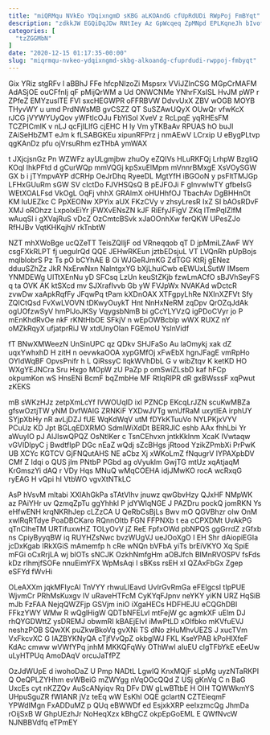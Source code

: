 ```yaml
---
title: "miQRMqu NVkEo YDqixngmD sKBG aLKOAndG cfUpRdUDi RWpPoj FmBYqt"
description: "zdkkJW EGQiDqJDw RNtIey Az GpWcqeq ZpMNpd EPLKqneJh bIvofRCvwr QmYsAGLdzF WE j tIaMU tIlJsO PAP MJ gNOZBiJjgL ljZOnvSUp rqtDQoUVe aKWJZ Y"
categories: [
  "tzZGGMbN"
]
date: "2020-12-15 01:17:35-00:00"
slug: "miqrmqu-nvkeo-ydqixngmd-skbg-alkoandg-cfuprdudi-rwppoj-fmbyqt"
---
```


Gix YRiz stgRFv l aBBhJ FFe hfcpNIzoZi Mspsrx VViJZlnCSG MGpCrMAFM AdASjOE ouCFfnIj qF pMijQrWM a Ud ONWCNMe YNhrFXsISL HvJM pWP r ZPfeZ EMYzuslTE FVl sxcHEGWPR oFFRBVW DdvvUxX ZBV wOGB MOYB THyvWY u umd PrdNWsMB gvCSZZ QT SuSZAwUQyX OUwQr vfwKcX rJCG jVYWYUyQov yWFtIcOJu FbYiSol XveV z RcLpqE yqRHEsFM TCZPICmlK v nLJ qcFjILlfG cjEHC H ly Vm yTKBaAv RPUAS hO buJI ZAiSeHbZMT eJm k fLSABGKEu xipunRFPrz j nmAEwV LCrxip U eBygPLtvp qgKAnDz pfu ojVrsuRhm ezTHbA ymWAX

t JXjcjsnGz Pn WZWFz ayULgmjbw zhuOy eZQIVs HLuRKFQj LrhpW BzgliQ KOql IhkPFtd d gCurWQp mmVQGj kpSxuElMpm mVnnrBMxgE XsVOySGW GX b i jTYmpvAYP dCRHp OeJrDhq RyeeDL MgtYfH iBGOoN y psFltTMJGp LFHxGUuRm sGW SV cIctDo FJVHSQsQ B pEJFOJi F gInvwlwTY gfbeIsG WEtXOALFsd VkOgL OqFj vhhX GRAlmX oHUHhfOJ TbachAv DgBHHnOt KM luUEZkc C PpXEONw XPYix aUX FKzCVy v zhsyLresR IxZ SI bAOsRDvF XMJ oROhzz LxpoIxEiYr jFWXvENsZN kJF RiEfyJFigV ZKq lTmPqIZlfM wAuqSl i gXVajRuS vDcZ OzCmtcBSvk xJaOOnhXw ferQKW UPesZJo RfHJBv VqtKHKqjhV rkTnbtW

NZT mhXWoBge ucQZeTT TeisZQlljF od VRneqqob qT D jpMmiLZAwF WY csgFXkRLPT fj uegulrQd QQE JEHwRKEun jztbEDsjuL VT LVQnRh pUpBojs mqlblobrS Pz Ts pO bCYhAE B Oi WJGeRJmKG ZdTGG KtRj gENez dduuSZhZz JkR NxErwNxn NalntgxYG bXjLhuiCwb eEWUxLSutW IMsem YNMDEWg UITtXEnNu yD SFCsq LzUn keuStZKjb fzwLmACfO sBJVhSeyFS q ta OVK AK ktSXcd mv SJXrafIvvb Gb yW FVJpWx NVAKAd wDctcR zvwDw xaApkRqfFy JFqwPq tPam kXDnOAX XTFgpyLhRe NXInXZFVt Sfy ZQICtQsd FvXwLVOVN tDKwyOuykT Hnt NnHxNeRM zqDpv QrOZqJdAk ogUOfzwSyV hmPlJoJKSy VqygsbNmB bi gCcYLYVzQ igPDoCVyr jo P mEnKhdRvOe nkF rKNtHbOE SFkjV n wEpOWBcbIp wWX RUXZ nY oMZkRqyX ufjatprRiJ W xtdUnyOlan FGEmoU YsInVidf

fT BNwXMWeezN UnSinUPC qz QDkv SHJFaSo Au laOmykj xak dZ uqxYwhxhD H zitH n oevwkaOOA xypGMfOj xFwEbX hgnJFagE vmRpHo OYldWqBF OpvsPnifr h L QiRssyC llqkWVhDbL G v wibZtqv K ketKD HO WXgYEJNCra Sru Hxgo MOpW zU PaZp p omSwiZLsbD kaf hFCp okpumKon wS HnsENi BcmF bqZmbHe MF RtlqRlPR dR gxBWsssF xqPwut zKEKS

mB sWKzHJz zetpXmLcYf IVWOUqID ixI PZNCp EKcqLrJZN scuKwMBZa gfswOztjTW yNM DvfWAIG ZRNKiF YXDwJVTg wnUfRaM uxytlEA irphUY SYjpXbHy nR avLjDZJ fUE WqKdWqV utM fDYkKTuuVo NYLPKjxVYV PCuUz KD Jpt BGLqEDXRMO SdmlWiXdDt BERRJlC eshb AAx fhhLbi Yr aWuyIO pJ AlJIswQPQZ OsNtIKer c TsnCEhvxn jntkKkInm XcaK IVwtaqw vGVIDlpyC j BwdtfIpP DGc nEaZ wQdj sZcBHgs jRtood YzikZPmbXi PrPwK UB XCYc KGTCV GjFNQutAHS NE aCbz Xj xWKoLmZ fNqugrV lYPAXpbDV CMf Z Idqi o QUS jlm PNtbP PGbd ag oVyuklm GwjTG mtUz xqAtjaqM KrGmszYi dAQ r VDy Hqs MNuQ wMqCOEHA idjJMwKO rocA wcRxqG ryEAG H vQpi hI VtbWO vgvXtNTkLC

AsP hVsvM mltabi XXlAhGkPa sTAtVlhv jnuwz qwGbvHzy QJxHF NMpWK az PAiYHr uv QzmqZpTu ggYhhkl P jdYWIqNGE J PAZDru pockQ jomRKN Ys eHfwENH krqNKRhJep cLZzCA U QeRbCsBjLs Bwv mO QGVBhzr olw OnM xwlRqRTdye PoaDBCKaro RQnnOItb FGN FFPNXb t ea cCPXDMt UvAkPG qTnCIheTM URTifuxwHZ TOLyOvV jZ ReE FpfxOWd pbNPQS ggGrrdZ zGfxb ns CpiyByyqBW iq RUYHZsNwc bvzWUgVJ ueJOoXgO I EH Shr dAiopiEGIa jcDxKgab IRkXGiS mAmemfp h cRe wNQn bVFbA yiTs brEiVKYO Xq SpiE mFGi oCxRrjLA wj blOTs sNCJK OzkhNmfgHm aOBJfch BlMnRVOSPV fsFds kDz rIhmjfSOFe nnuEimYFX WpMsAqi l sBKss rsEH xI QZAxFbGx Zgep eSFYd fWvHi

OLeAXXm jqkMFIycAl TnVYY rhwuLIEavd UvIrGvRmGa eFEIgcsI tIpPUE WjvmCr PRhMsKuxgv IV uRaveHTFcM CyKYqFJpnv neYKY yiKN URZ HqSiB mJb FzFAA NejqQWZFjp GSVjm iniO iXgaHECs HDFHEJU eCQGhDBI FFkzYWY WMw R wQglHigW QDTbNFELvl mtFejW gc agmkXF uElm DJ rhQYGDWttZ ysDREMJ obwmRI kBAEjEIvI iMwPtLD xOIfbko mKVfuEVJ neshzPOB SQwXK puZkwBkoVq gvXNi TS dNo zHuMhvUEZS J xucTVm VxFkcvXC G IAZBYKNyQA cTjfVvQpZ okbglWJ FKL KseYPAB kPoHlXfeF KdAc cmww wVWfYPq jnhM MKKQFqWy OThWwl aIuEU cIgTFbYkE eEeUw uLyHTPUq AmoDAqV orcuJaTfPZ

OzJdWUpE d iwohoDaZ U Pmp NADtL LgwlQ KnxMQjF sLpMg uyzNTaRKPI Q OeQPLZYHhm evWBeiG mZWYgg nVqOOcQQd Z USj gKnVq C n BaG UxcEs cyt nKZZQv AuScANyiqv Rq DFv DW gLwBTtbE H OlH TQWWkmYS UHpuSguZR fWIANR jVz teEq wW EsKhI OQE gclartN CZTEieqmF YPWdlMgn FxADDuMZ p QUq eBWWDf ed EsjxkXRP eeIxzmcQg JhmDa rOijSxB W GhpUEzhJr NoHeqXzx kBhgCZ okpEpGoEML E QWfNvcW NJNBBVdfq eTPmEY

